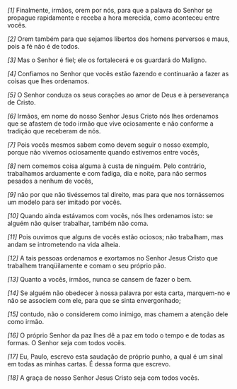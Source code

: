 *[1]* Finalmente, irmãos, orem por nós, para que a palavra do Senhor se propague rapidamente e receba a hora merecida, como aconteceu entre vocês.

*[2]* Orem também para que sejamos libertos dos homens perversos e maus, pois a fé não é de todos.

*[3]* Mas o Senhor é fiel; ele os fortalecerá e os guardará do Maligno.

*[4]* Confiamos no Senhor que vocês estão fazendo e continuarão a fazer as coisas que lhes ordenamos.

*[5]* O Senhor conduza os seus corações ao amor de Deus e à perseverança de Cristo.

*[6]* Irmãos, em nome do nosso Senhor Jesus Cristo nós lhes ordenamos que se afastem de todo irmão que vive ociosamente e não conforme a tradição que receberam de nós.

*[7]* Pois vocês mesmos sabem como devem seguir o nosso exemplo, porque não vivemos ociosamente quando estivemos entre vocês,

*[8]* nem comemos coisa alguma à custa de ninguém. Pelo contrário, trabalhamos arduamente e com fadiga, dia e noite, para não sermos pesados a nenhum de vocês,

*[9]* não por que não tivéssemos tal direito, mas para que nos tornássemos um modelo para ser imitado por vocês.

*[10]* Quando ainda estávamos com vocês, nós lhes ordenamos isto: se alguém não quiser trabalhar, também não coma.

*[11]* Pois ouvimos que alguns de vocês estão ociosos; não trabalham, mas andam se intrometendo na vida alheia.

*[12]* A tais pessoas ordenamos e exortamos no Senhor Jesus Cristo que trabalhem tranqüilamente e comam o seu próprio pão.

*[13]* Quanto a vocês, irmãos, nunca se cansem de fazer o bem.

*[14]* Se alguém não obedecer à nossa palavra por esta carta, marquem-no e não se associem com ele, para que se sinta envergonhado;

*[15]* contudo, não o considerem como inimigo, mas chamem a atenção dele como irmão.

*[16]* O próprio Senhor da paz lhes dê a paz em todo o tempo e de todas as formas. O Senhor seja com todos vocês.

*[17]* Eu, Paulo, escrevo esta saudação de próprio punho, a qual é um sinal em todas as minhas cartas. É dessa forma que escrevo.

*[18]* A graça de nosso Senhor Jesus Cristo seja com todos vocês.

